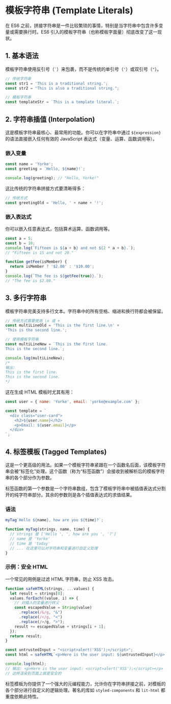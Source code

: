 # 模板字符串 (Template Literals)

在 ES6 之前，拼接字符串是一件比较繁琐的事情，特别是当字符串中包含许多变量或需要换行时。ES6 引入的模板字符串（也称模板字面量）彻底改变了这一现状。

## 1. 基本语法

模板字符串使用反引号（`` ` ``）来包裹，而不是传统的单引号（`'`）或双引号（`"`）。

```javascript
// 传统字符串
const str1 = 'This is a traditional string.';
const str2 = "This is also a traditional string.";

// 模板字符串
const templateStr = `This is a template literal.`;
```

## 2. 字符串插值 (Interpolation)

这是模板字符串最核心、最常用的功能。你可以在字符串中通过 `${expression}` 的语法直接嵌入任何有效的 JavaScript 表达式（变量、运算、函数调用等）。

### 嵌入变量

```javascript
const name = 'Yorke';
const greeting = `Hello, ${name}!`;

console.log(greeting); // "Hello, Yorke!"
```

这比传统的字符串拼接方式要清晰得多：

```javascript
// 传统方式
const greetingOld = 'Hello, ' + name + '!';
```

### 嵌入表达式

你可以嵌入任意表达式，包括算术运算、函数调用等。

```javascript
const a = 5;
const b = 10;
console.log(`Fifteen is ${a + b} and not ${2 * a + b}.`);
// "Fifteen is 15 and not 20."

function getFee(isMember) {
  return isMember ? '$2.00' : '$10.00';
}
console.log(`The fee is ${getFee(true)}.`);
// "The fee is $2.00."
```

## 3. 多行字符串

模板字符串完美支持多行文本。字符串中的所有空格、缩进和换行符都会被保留。

```javascript
// 传统方式需要使用 \n 或 +
const multiLineOld = 'This is the first line.\n' +
'This is the second line.';

// 使用模板字符串
const multiLineNew = `This is the first line.
This is the second line.`;

console.log(multiLineNew);
/*
输出:
This is the first line.
This is the second line.
*/
```

这在生成 HTML 模板时尤其有用：

```javascript
const user = { name: 'Yorke', email: 'yorke@example.com' };

const template = `
  <div class="user-card">
    <h2>${user.name}</h2>
    <p>Email: ${user.email}</p>
  </div>
`;
```

## 4. 标签模板 (Tagged Templates)

这是一个更高级的用法。如果一个模板字符串紧跟在一个函数名后面，该模板字符串会被“标签化”处理。这个函数（称为“标签函数”）会接收到被解析后的模板字符串的各个部分作为参数。

标签函数的第一个参数是一个字符串数组，包含了模板字符串中被插值表达式分割开的纯字符串部分。其余的参数则是各个插值表达式的求值结果。

### 语法

```javascript
myTag`Hello ${name}, how are you ${time}?`;

function myTag(strings, name, time) {
  // strings 是 ['Hello ', ', how are you ', '?']
  // name 是 'Yorke'
  // time 是 'today'
  // ... 在这里可以对字符串和变量进行自定义处理
}
```

### 示例：安全 HTML

一个常见的用例是过滤 HTML 字符串，防止 XSS 攻击。

```javascript
function safeHTML(strings, ...values) {
  let result = strings[0];
  values.forEach((value, i) => {
    // 对插入的变量进行转义
    const escapedValue = String(value)
      .replace(/&/g, "&")
      .replace(/</g, "<")
      .replace(/>/g, ">");
    result += escapedValue + strings[i + 1];
  });
  return result;
}

const untrustedInput = "<script>alert('XSS');</script>";
const html = safeHTML`<p>Here is the user input: ${untrustedInput}</p>`;

console.log(html);
// 输出: <p>Here is the user input: <script>alert('XSS');</script></p>
// 这样渲染到页面上就是安全的
```

标签模板为你提供了一个强大的元编程能力，允许你在字符串拼接之前，对模板的各个部分进行自定义的逻辑处理。著名的库如 `styled-components` 和 `lit-html` 都重度依赖此特性。
